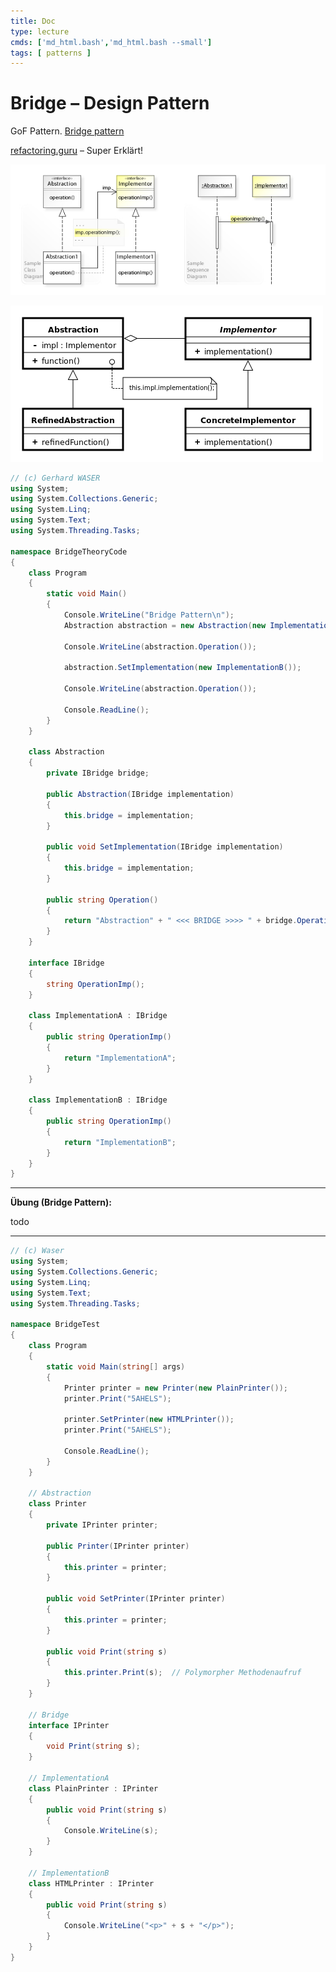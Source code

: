```yaml
---
title: Doc
type: lecture
cmds: ['md_html.bash','md_html.bash --small']
tags: [ patterns ]
---
```




# Bridge – Design Pattern

GoF Pattern. [Bridge pattern](https://en.wikipedia.org/wiki/Bridge_pattern)

[refactoring.guru](https://refactoring.guru/design-patterns/bridge) – Super Erklärt!



[![img](fig/W3sDesign_Bridge_Design_Pattern_UML.jpg)](https://en.wikipedia.org/wiki/File:W3sDesign_Bridge_Design_Pattern_UML.jpg)



[![Bridge UML class diagram.svg](fig/500px-Bridge_UML_class_diagram.svg.png)](https://en.wikipedia.org/wiki/File:Bridge_UML_class_diagram.svg)

```csharp
// (c) Gerhard WASER
using System;
using System.Collections.Generic;
using System.Linq;
using System.Text;
using System.Threading.Tasks;

namespace BridgeTheoryCode
{
    class Program
    {
        static void Main()
        {
            Console.WriteLine("Bridge Pattern\n");
            Abstraction abstraction = new Abstraction(new ImplementationA());

            Console.WriteLine(abstraction.Operation());

            abstraction.SetImplementation(new ImplementationB());

            Console.WriteLine(abstraction.Operation());

            Console.ReadLine();
        }
    }

    class Abstraction
    {
        private IBridge bridge;

        public Abstraction(IBridge implementation)
        {
            this.bridge = implementation;
        }

        public void SetImplementation(IBridge implementation)
        {
            this.bridge = implementation;
        }

        public string Operation()
        {
            return "Abstraction" + " <<< BRIDGE >>>> " + bridge.OperationImp();
        }
    }

    interface IBridge
    {
        string OperationImp();
    }

    class ImplementationA : IBridge
    {
        public string OperationImp()
        {
            return "ImplementationA";
        }
    }

    class ImplementationB : IBridge
    {
        public string OperationImp()
        {
            return "ImplementationB";
        }
    }
}
```



---

**Übung (Bridge Pattern):**

todo

---



```csharp
// (c) Waser
using System;
using System.Collections.Generic;
using System.Linq;
using System.Text;
using System.Threading.Tasks;

namespace BridgeTest
{
    class Program
    {
        static void Main(string[] args)
        {
            Printer printer = new Printer(new PlainPrinter());
            printer.Print("5AHELS");

            printer.SetPrinter(new HTMLPrinter());
            printer.Print("5AHELS");

            Console.ReadLine();
        }
    }

    // Abstraction
    class Printer
    {
        private IPrinter printer;

        public Printer(IPrinter printer)
        {
            this.printer = printer;
        }

        public void SetPrinter(IPrinter printer)
        {
            this.printer = printer;
        }

        public void Print(string s)
        {
            this.printer.Print(s);  // Polymorpher Methodenaufruf
        }
    }

    // Bridge
    interface IPrinter
    {
        void Print(string s);
    }

    // ImplementationA
    class PlainPrinter : IPrinter
    {
        public void Print(string s)
        {
            Console.WriteLine(s);
        }
    }

    // ImplementationB
    class HTMLPrinter : IPrinter
    {
        public void Print(string s)
        {
            Console.WriteLine("<p>" + s + "</p>");
        }
    }
}
```



